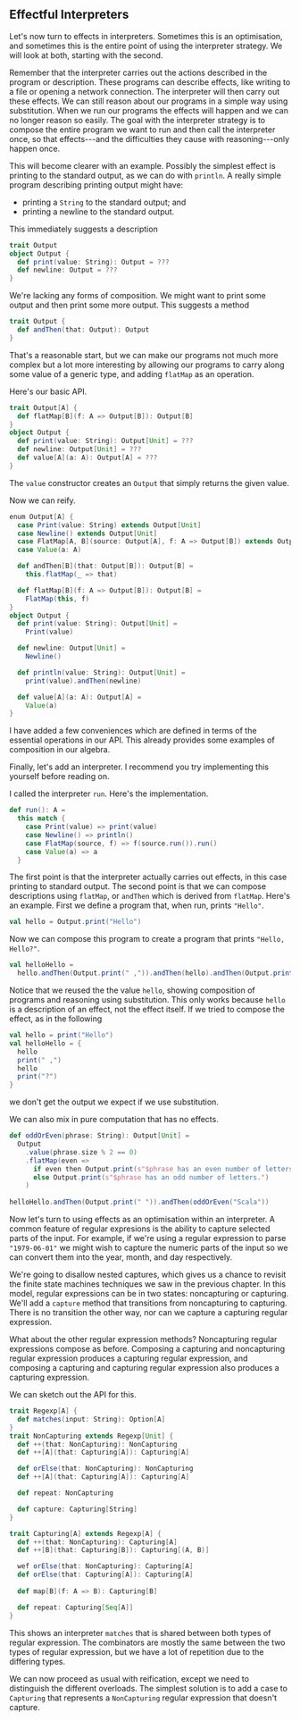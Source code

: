 ## Effectful Interpreters

Let's now turn to effects in interpreters. Sometimes this is an optimisation, and sometimes this is the entire point of using the interpreter strategy. We will look at both, starting with the second.

Remember that the interpreter carries out the actions described in the program or description. These programs can describe effects, like writing to a file or opening a network connection. The interpreter will then carry out these effects. We can still reason about our programs in a simple way using substitution. When we run our programs the effects will happen and we can no longer reason so easily. The goal with the interpreter strategy is to compose the entire program we want to run and then call the interpreter once, so that effects---and the difficulties they cause with reasoning---only happen once.

This will become clearer with an example. Possibly the simplest effect is printing to the standard output, as we can do with `println`. A really simple program describing printing output might have:

- printing a `String` to the standard output; and
- printing a newline to the standard output.

This immediately suggests a description

```scala mdoc:silent
trait Output 
object Output {
  def print(value: String): Output = ???
  def newline: Output = ???
}
```

We're lacking any forms of composition. 
We might want to print some output and then print some more output.
This suggests a method

```scala mdoc:reset:silent
trait Output {
  def andThen(that: Output): Output
}
```

That's a reasonable start, but we can make our programs not much more complex but a lot more interesting by allowing our programs to carry along some value of a generic type, and adding `flatMap` as an operation.

Here's our basic API.

```scala mdoc:reset:silent 
trait Output[A] {
  def flatMap[B](f: A => Output[B]): Output[B]
}
object Output {
  def print(value: String): Output[Unit] = ???
  def newline: Output[Unit] = ???
  def value[A](a: A): Output[A] = ???
}
```

The `value` constructor creates an `Output` that simply returns the given value.

Now we can reify.

```scala mdoc:reset:silent
enum Output[A] {
  case Print(value: String) extends Output[Unit]
  case Newline() extends Output[Unit]
  case FlatMap[A, B](source: Output[A], f: A => Output[B]) extends Output[B]
  case Value(a: A)

  def andThen[B](that: Output[B]): Output[B] =
    this.flatMap(_ => that)

  def flatMap[B](f: A => Output[B]): Output[B] =
    FlatMap(this, f)
}
object Output {
  def print(value: String): Output[Unit] =
    Print(value)

  def newline: Output[Unit] =
    Newline()

  def println(value: String): Output[Unit] =
    print(value).andThen(newline)

  def value[A](a: A): Output[A] =
    Value(a)
}
```

I have added a few conveniences which are defined in terms of the essential operations in our API. This already provides some examples of composition in our algebra.

Finally, let's add an interpreter. I recommend you try implementing this yourself before reading on.

I called the interpreter `run`. Here's the implementation.

```scala
def run(): A =
  this match {
    case Print(value) => print(value)
    case Newline() => println()
    case FlatMap(source, f) => f(source.run()).run()
    case Value(a) => a
  }
```

The first point is that the interpreter actually carries out effects, in this case printing to standard output. The second point is that we can compose descriptions using `flatMap`, or `andThen` which is derived from `flatMap`. Here's an example. First we define a program that, when run, prints `"Hello"`.

```scala mdoc:silent
val hello = Output.print("Hello")
```

Now we can compose this program to create a program that prints `"Hello, Hello?"`.

```scala mdoc:silent
val helloHello = 
  hello.andThen(Output.print(" ,")).andThen(hello).andThen(Output.print("?"))
```

Notice that we reused the the value `hello`, showing composition of programs and reasoning using substitution. 
This only works because `hello` is a description of an effect, not the effect itself.
If we tried to compose the effect, as in the following

```scala
val hello = print("Hello")
val helloHello = {
  hello
  print(" ,")
  hello
  print("?")
}
```

we don't get the output we expect if we use substitution.

We can also mix in pure computation that has no effects.

```scala mdoc:silent
def oddOrEven(phrase: String): Output[Unit] =
  Output
    .value(phrase.size % 2 == 0)
    .flatMap(even =>
      if even then Output.print(s"$phrase has an even number of letters.")
      else Output.print(s"$phrase has an odd number of letters.")
    )
    
helloHello.andThen(Output.print(" ")).andThen(oddOrEven("Scala"))
```


Now let's turn to using effects as an optimisation within an interpreter.
A common feature of regular expresions is the ability to capture selected parts of the input.
For example, if we're using a regular expression to parse `"1979-06-01"` we might wish to capture the numeric parts of the input so we can convert them into the year, month, and day respectively.

We're going to disallow nested captures, which gives us a chance to revisit the finite state machines techniques we saw in the previous chapter. In this model, regular expressions can be in two states: noncapturing or capturing. We'll add a `capture` method that transitions from noncapturing to capturing. There is no transition the other way, nor can we capture a capturing regular expression.

What about the other regular expression methods? Noncapturing regular expressions compose as before. Composing a capturing and noncapturing regular expression produces a capturing regular expression, and composing a capturing and capturing regular expression also produces a capturing expression.

We can sketch out the API for this. 

```scala mdoc:silent
trait Regexp[A] {
  def matches(input: String): Option[A]
}
trait NonCapturing extends Regexp[Unit] {
  def ++(that: NonCapturing): NonCapturing
  def ++[A](that: Capturing[A]): Capturing[A]

  def orElse(that: NonCapturing): NonCapturing
  def ++[A](that: Capturing[A]): Capturing[A]

  def repeat: NonCapturing

  def capture: Capturing[String]
}

trait Capturing[A] extends Regexp[A] {
  def ++(that: NonCapturing): Capturing[A]
  def ++[B](that: Capturing[B]): Capturing[(A, B)]

  wef orElse(that: NonCapturing): Capturing[A]
  def orElse(that: Capturing[A]): Capturing[A]
  
  def map[B](f: A => B): Capturing[B]

  def repeat: Capturing[Seq[A]]
}
```

This shows an interpreter `matches` that is shared between both types of regular expression. The combinators are mostly the same between the two types of regular expression, but we have a lot of repetition due to the differing types.

We can now proceed as usual with reification, except we need to distinguish the different overloads. The simplest solution is to add a case to `Capturing` that represents a `NonCapturing` regular expression that doesn't capture.
